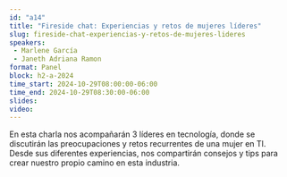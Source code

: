 ```yaml
---
id: "a14"
title: "Fireside chat: Experiencias y retos de mujeres líderes"
slug: fireside-chat-experiencias-y-retos-de-mujeres-lideres
speakers:
 - Marlene García
 - Janeth Adriana Ramon
format: Panel
block: h2-a-2024
time_start: 2024-10-29T08:00:00-06:00
time_end: 2024-10-29T08:30:00-06:00
slides: 
video: 
---
```


En esta charla nos acompañarán 3 líderes en tecnología, donde se discutirán las preocupaciones y retos recurrentes de una mujer en TI. Desde sus diferentes experiencias, nos compartirán consejos y tips para crear nuestro propio camino en esta industria.
